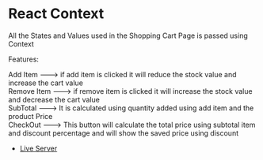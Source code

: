 # React Context

All the States and Values used in the Shopping Cart Page is passed using Context

Features:

Add Item ---> if add item is clicked it will reduce the stock value and increase the cart value <br>
Remove Item --->  if remove item is clicked it will increase the stock value and decrease the cart value <br>
SubTotal ---> It is calculated using quantity added using add item and the product Price <br>
CheckOut ---> This button will calculate the total price using subtotal item and discount percentage and will show the saved price  using discount


- [Live Server](https://reactday8byfabianrajafernando.netlify.app/) 
